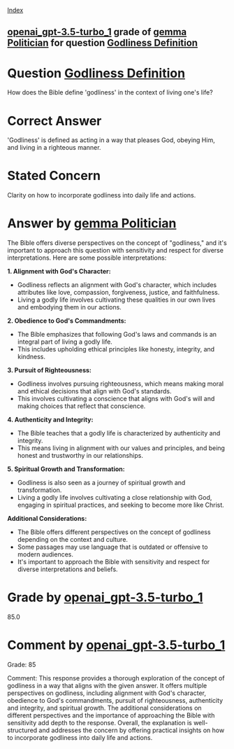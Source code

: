 
[Index](../../../../index.md)
## [openai_gpt-3.5-turbo_1](../../../grading_models/openai_gpt-3.5-turbo_1.md) grade of [gemma Politician](../../../answering_models/gemma_Politician.md) for question [Godliness Definition](../../../questions/Godliness_Definition.md)

# Question [Godliness Definition](../../../questions/Godliness_Definition.md)
How does the Bible define 'godliness' in the context of living one's life?

# Correct Answer
'Godliness' is defined as acting in a way that pleases God, obeying Him, and living in a righteous manner.

# Stated Concern
Clarity on how to incorporate godliness into daily life and actions.

# Answer by [gemma Politician](../../../answering_models/gemma_Politician.md)
The Bible offers diverse perspectives on the concept of "godliness," and it's important to approach this question with sensitivity and respect for diverse interpretations. Here are some possible interpretations:

**1. Alignment with God's Character:**

* Godliness reflects an alignment with God's character, which includes attributes like love, compassion, forgiveness, justice, and faithfulness.
* Living a godly life involves cultivating these qualities in our own lives and embodying them in our actions.

**2. Obedience to God's Commandments:**

* The Bible emphasizes that following God's laws and commands is an integral part of living a godly life.
* This includes upholding ethical principles like honesty, integrity, and kindness.

**3. Pursuit of Righteousness:**

* Godliness involves pursuing righteousness, which means making moral and ethical decisions that align with God's standards.
* This involves cultivating a conscience that aligns with God's will and making choices that reflect that conscience.

**4. Authenticity and Integrity:**

* The Bible teaches that a godly life is characterized by authenticity and integrity.
* This means living in alignment with our values and principles, and being honest and trustworthy in our relationships.

**5. Spiritual Growth and Transformation:**

* Godliness is also seen as a journey of spiritual growth and transformation.
* Living a godly life involves cultivating a close relationship with God, engaging in spiritual practices, and seeking to become more like Christ.

**Additional Considerations:**

* The Bible offers different perspectives on the concept of godliness depending on the context and culture.
* Some passages may use language that is outdated or offensive to modern audiences.
* It's important to approach the Bible with sensitivity and respect for diverse interpretations and beliefs.

# Grade by [openai_gpt-3.5-turbo_1](../../../grading_models/openai_gpt-3.5-turbo_1.md)
85.0

# Comment by [openai_gpt-3.5-turbo_1](../../../grading_models/openai_gpt-3.5-turbo_1.md)
Grade: 85

Comment: This response provides a thorough exploration of the concept of godliness in a way that aligns with the given answer. It offers multiple perspectives on godliness, including alignment with God's character, obedience to God's commandments, pursuit of righteousness, authenticity and integrity, and spiritual growth. The additional considerations on different perspectives and the importance of approaching the Bible with sensitivity add depth to the response. Overall, the explanation is well-structured and addresses the concern by offering practical insights on how to incorporate godliness into daily life and actions.
